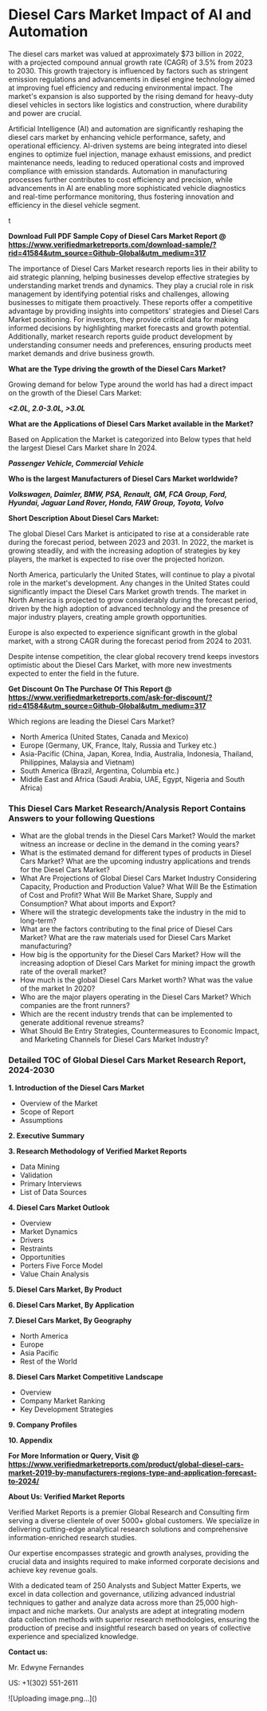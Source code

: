 <h1>Diesel Cars Market Impact of AI and Automation</h1><p>The diesel cars market was valued at approximately $73 billion in 2022, with a projected compound annual growth rate (CAGR) of 3.5% from 2023 to 2030. This growth trajectory is influenced by factors such as stringent emission regulations and advancements in diesel engine technology aimed at improving fuel efficiency and reducing environmental impact. The market's expansion is also supported by the rising demand for heavy-duty diesel vehicles in sectors like logistics and construction, where durability and power are crucial.</p><p>Artificial Intelligence (AI) and automation are significantly reshaping the diesel cars market by enhancing vehicle performance, safety, and operational efficiency. AI-driven systems are being integrated into diesel engines to optimize fuel injection, manage exhaust emissions, and predict maintenance needs, leading to reduced operational costs and improved compliance with emission standards. Automation in manufacturing processes further contributes to cost efficiency and precision, while advancements in AI are enabling more sophisticated vehicle diagnostics and real-time performance monitoring, thus fostering innovation and efficiency in the diesel vehicle segment.</p>t</p><p id="" class=""><strong>Download Full PDF Sample Copy of Diesel Cars Market Report @ <a href="https://www.verifiedmarketreports.com/download-sample/?rid=41584&utm_source=Github-Global&utm_medium=317" target="_blank">https://www.verifiedmarketreports.com/download-sample/?rid=41584&utm_source=Github-Global&utm_medium=317</a></strong></p><p>The importance of&nbsp;Diesel Cars Market research reports lies in their ability to aid strategic planning, helping businesses develop effective strategies by understanding market trends and dynamics. They play a crucial role in risk management by identifying potential risks and challenges, allowing businesses to mitigate them proactively. These reports offer a competitive advantage by providing insights into competitors' strategies and Diesel Cars Market positioning. For investors, they provide critical data for making informed decisions by highlighting market forecasts and growth potential. Additionally, market research reports guide product development by understanding consumer needs and preferences, ensuring products meet market demands and drive business growth.</p><p><strong>What are the&nbsp;Type driving the growth of the Diesel Cars Market?</strong></p><p id="" class="">Growing demand for below Type around the world has had a direct impact on the growth of the Diesel Cars Market:</p><em><strong><2.0L, 2.0-3.0L, >3.0L</strong></em></p><strong>What are the&nbsp;Applications&nbsp;of Diesel Cars Market available in the Market?</strong></p><p id="" class="">Based on Application the Market is categorized into Below types that held the largest Diesel Cars Market share In 2024.</p><em><strong>Passenger Vehicle, Commercial Vehicle</strong></em></p><strong>Who is the largest Manufacturers of Diesel Cars Market worldwide?</strong></p><p><em><strong>Volkswagen, Daimler, BMW, PSA, Renault, GM, FCA Group, Ford, Hyundai, Jaguar Land Rover, Honda, FAW Group, Toyota, Volvo</strong></em></p><p id="" class=""><strong>Short Description About Diesel Cars Market:</strong></p><p>The global Diesel Cars Market is anticipated to rise at a considerable rate during the forecast period, between 2023 and 2031. In 2022, the market is growing steadily, and with the increasing adoption of strategies by key players, the market is expected to rise over the projected horizon.</p><p>North America, particularly the United States, will continue to play a pivotal role in the market's development. Any changes in the United States could significantly impact the Diesel Cars Market growth trends. The market in North America is projected to grow considerably during the forecast period, driven by the high adoption of advanced technology and the presence of major industry players, creating ample growth opportunities.</p><p>Europe is also expected to experience significant growth in the global market, with a strong CAGR during the forecast period from 2024 to 2031.</p><p>Despite intense competition, the clear global recovery trend keeps investors optimistic about the Diesel Cars Market, with more new investments expected to enter the field in the future.</p><p id="" class=""><strong>Get Discount On The Purchase Of This Report @ <a href="https://www.verifiedmarketreports.com/ask-for-discount/?rid=41584&utm_source=Github-Global&utm_medium=317" target="_blank">https://www.verifiedmarketreports.com/ask-for-discount/?rid=41584&utm_source=Github-Global&utm_medium=317</a></strong></p>Which regions are leading the Diesel Cars Market?</p><ul><li>North America (United States, Canada and Mexico)</li><li>Europe (Germany, UK, France, Italy, Russia and Turkey etc.)</li><li>Asia-Pacific (China, Japan, Korea, India, Australia, Indonesia, Thailand, Philippines, Malaysia and Vietnam)</li><li>South America (Brazil, Argentina, Columbia etc.)</li><li>Middle East and Africa (Saudi Arabia, UAE, Egypt, Nigeria and South Africa)</li></ul><h3 id="" class="">This Diesel Cars Market Research/Analysis Report Contains Answers to your following Questions</h3><ul><li>What are the global trends in the Diesel Cars Market? Would the market witness an increase or decline in the demand in the coming years?</li><li>What is the estimated demand for different types of products in Diesel Cars Market? What are the upcoming industry applications and trends for the Diesel Cars Market?</li><li>What Are Projections of Global Diesel Cars Market Industry Considering Capacity, Production and Production Value? What Will Be the Estimation of Cost and Profit? What Will Be Market Share, Supply and Consumption? What about imports and Export?</li><li>Where will the strategic developments take the industry in the mid to long-term?</li><li>What are the factors contributing to the final price of Diesel Cars Market? What are the raw materials used for Diesel Cars Market manufacturing?</li><li>How big is the opportunity for the Diesel Cars Market? How will the increasing adoption of Diesel Cars Market for mining impact the growth rate of the overall market?</li><li>How much is the global Diesel Cars Market worth? What was the value of the market In 2020?</li><li>Who are the major players operating in the Diesel Cars Market? Which companies are the front runners?</li><li>Which are the recent industry trends that can be implemented to generate additional revenue streams?</li><li>What Should Be Entry Strategies, Countermeasures to Economic Impact, and Marketing Channels for Diesel Cars Market Industry?</li></ul><h3 id="" class="">Detailed TOC of Global Diesel Cars Market Research Report, 2024-2030</h3><p id="" class=""><strong>1. Introduction of the Diesel Cars Market</strong></p><ul><li>Overview of the Market</li><li>Scope of Report</li><li>Assumptions</li></ul><p id="" class=""><strong>2. Executive Summary</strong></p><p id="" class=""><strong>3. Research Methodology of Verified Market Reports</strong></p><ul><li>Data Mining</li><li>Validation</li><li>Primary Interviews</li><li>List of Data Sources</li></ul><p id="" class=""><strong>4. Diesel Cars Market Outlook</strong></p><ul><li>Overview</li><li>Market Dynamics</li><li>Drivers</li><li>Restraints</li><li>Opportunities</li><li>Porters Five Force Model</li><li>Value Chain Analysis</li></ul><p id="" class=""><strong>5. Diesel Cars Market, By Product</strong></p><p id="" class=""><strong>6. Diesel Cars Market, By Application</strong></p><p id="" class=""><strong>7. Diesel Cars Market, By Geography</strong></p><ul><li>North America</li><li>Europe</li><li>Asia Pacific</li><li>Rest of the World</li></ul><p id="" class=""><strong>8. Diesel Cars Market Competitive Landscape</strong></p><ul><li>Overview</li><li>Company Market Ranking</li><li>Key Development Strategies</li></ul><p id="" class=""><strong>9. Company Profiles</strong></p><p id="" class=""><strong>10. Appendix</strong></p><p id="" class=""><strong>For More Information or Query, Visit @ <a href="https://www.verifiedmarketreports.com/product/global-diesel-cars-market-2019-by-manufacturers-regions-type-and-application-forecast-to-2024/" target="_blank">https://www.verifiedmarketreports.com/product/global-diesel-cars-market-2019-by-manufacturers-regions-type-and-application-forecast-to-2024/</a></strong></p><p id="" class=""><strong>About Us: Verified Market Reports</strong></p><p id="" class="">Verified Market Reports is a premier Global Research and Consulting firm serving a diverse clientele of over 5000+ global customers. We specialize in delivering cutting-edge analytical research solutions and comprehensive information-enriched research studies.</p><p id="" class="">Our expertise encompasses strategic and growth analyses, providing the crucial data and insights required to make informed corporate decisions and achieve key revenue goals.</p><p id="" class="">With a dedicated team of 250 Analysts and Subject Matter Experts, we excel in data collection and governance, utilizing advanced industrial techniques to gather and analyze data across more than 25,000 high-impact and niche markets. Our analysts are adept at integrating modern data collection methods with superior research methodologies, ensuring the production of precise and insightful research based on years of collective experience and specialized knowledge.</p><p id="" class=""><strong>Contact us:</strong></p><p id="" class="">Mr. Edwyne Fernandes</p><p id="" class="">US: +1(302) 551-2611</p>
![Uploading image.png…]()
